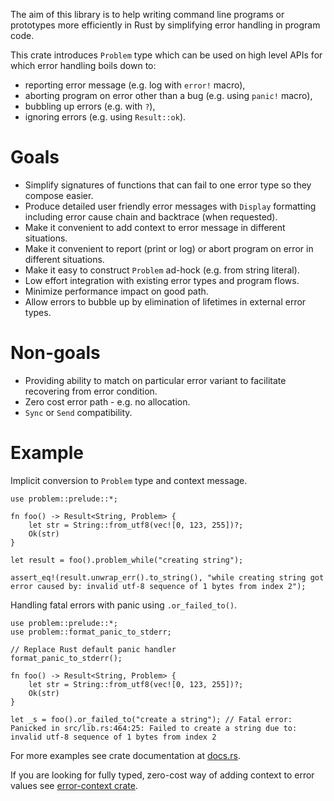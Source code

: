 The aim of this library is to help writing command line programs or prototypes more efficiently in Rust by simplifying error handling in program code.

This crate introduces `Problem` type which can be used on high level APIs for which error handling boils down to:
* reporting error message (e.g. log with `error!` macro),
* aborting program on error other than a bug (e.g. using `panic!` macro),
* bubbling up errors (e.g. with `?`),
* ignoring errors (e.g. using `Result::ok`).

# Goals
* Simplify signatures of functions that can fail to one error type so they compose easier.
* Produce detailed user friendly error messages with `Display` formatting including error cause chain and backtrace (when requested).
* Make it convenient to add context to error message in different situations.
* Make it convenient to report (print or log) or abort program on error in different situations.
* Make it easy to construct `Problem` ad-hock (e.g. from string literal).
* Low effort integration with existing error types and program flows.
* Minimize performance impact on good path.
* Allow errors to bubble up by elimination of lifetimes in external error types.

# Non-goals
* Providing ability to match on particular error variant to facilitate recovering from error condition.
* Zero cost error path - e.g. no allocation.
* `Sync` or `Send` compatibility.

# Example
Implicit conversion to `Problem` type and context message.

```rust,skt-problem
use problem::prelude::*;

fn foo() -> Result<String, Problem> {
    let str = String::from_utf8(vec![0, 123, 255])?;
    Ok(str)
}

let result = foo().problem_while("creating string");

assert_eq!(result.unwrap_err().to_string(), "while creating string got error caused by: invalid utf-8 sequence of 1 bytes from index 2");
```

Handling fatal errors with panic using `.or_failed_to()`.

```rust,should_panic,skt-problem
use problem::prelude::*;
use problem::format_panic_to_stderr;

// Replace Rust default panic handler
format_panic_to_stderr();

fn foo() -> Result<String, Problem> {
    let str = String::from_utf8(vec![0, 123, 255])?;
    Ok(str)
}

let _s = foo().or_failed_to("create a string"); // Fatal error: Panicked in src/lib.rs:464:25: Failed to create a string due to: invalid utf-8 sequence of 1 bytes from index 2
```

For more examples see crate documentation at [docs.rs](https://docs.rs/problem).

If you are looking for fully typed, zero-cost way of adding context to error values see [error-context crate](https://github.com/jpastuszek/error-context).